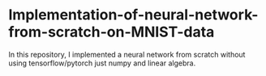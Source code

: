 # Implementation-of-neural-network-from-scratch-on-MNIST-data
In this repository, I implemented a neural network from scratch without using tensorflow/pytorch just numpy and linear algebra.

